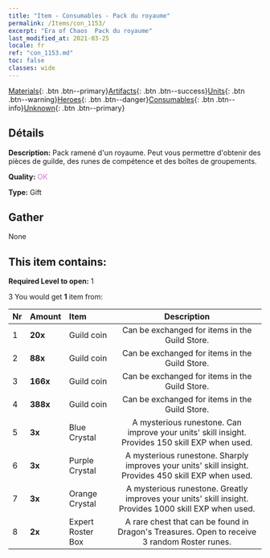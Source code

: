 ```yaml
---
title: "Item - Consumables - Pack du royaume"
permalink: /Items/con_1153/
excerpt: "Era of Chaos  Pack du royaume"
last_modified_at: 2021-03-25
locale: fr
ref: "con_1153.md"
toc: false
classes: wide
---
```

 [Materials](/fr/Items/){: .btn .btn--primary}[Artifacts](/fr/Items/Artifacts/){: .btn .btn--success}[Units](/fr/Items/Units/){: .btn .btn--warning}[Heroes](/fr/Items/Heroes/){: .btn .btn--danger}[Consumables](/fr/Items/Consumables/){: .btn .btn--info}[Unknown](/fr/Items/Unknown/){: .btn .btn--primary}

## Détails
 **Description:** Pack ramené d'un royaume. Peut vous permettre d'obtenir des pièces de guilde, des runes de compétence et des boîtes de groupements.

 **Quality:** <span style="color: #DA70D6">OK</span>

 **Type:** Gift

## Gather

  None

## This item contains:

 **Required Level to open:** 1

 3 You would get **1** item  from:

  | Nr | Amount |     Item    | Description |
  |:---|:-------|:------------|:-----------:|
  | 1 |  **20x** | Guild coin | Can be exchanged for items in the Guild Store.  | 
  | 2 |  **88x** | Guild coin | Can be exchanged for items in the Guild Store.  | 
  | 3 |  **166x** | Guild coin | Can be exchanged for items in the Guild Store.  | 
  | 4 |  **388x** | Guild coin | Can be exchanged for items in the Guild Store.  | 
  | 5 |  **3x** | Blue Crystal | A mysterious runestone. Can improve your units' skill insight. Provides 150 skill EXP when used.  | 
  | 6 |  **3x** | Purple Crystal | A mysterious runestone. Sharply improves your units' skill insight. Provides 450 skill EXP when used.  | 
  | 7 |  **3x** | Orange Crystal | A mysterious runestone. Greatly improves your units' skill insight. Provides 1000 skill EXP when used.  | 
  | 8 |  **2x** | Expert Roster Box | A rare chest that can be found in Dragon's Treasures. Open to receive 3 random Roster runes.  | 
